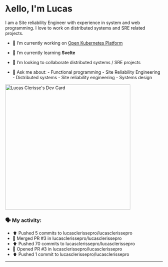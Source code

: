 # λello, I'm Lucas

I am a Site reliability Engineer with experience in system and web programming. I love to work on distributed systems and SRE related projects.

- 🔭 I’m currently working on [Open Kubernetes Platform](https://github.com/open-kubernetes-platform/okp)
- 🌱 I’m currently learning **Svelte**
- 👯 I’m looking to collaborate distributed systems / SRE projects

- 💬 Ask me about:
      - Functional programming
      - Site Reliability Engineering
      - Distributed systems
      - Site reliability engineering
      - Systems design

<a href="https://app.daily.dev/lucasclerissepr"><img src="https://api.daily.dev/devcards/325402480c4f457f961748160e6bf6eb.png?r=29p" width="400" alt="Lucas Clerisse's Dev Card"/></a>

### 🗣 My activity:

* ⬆️ Pushed 5 commits to lucasclerissepro/lucasclerissepro
* 🎉 Merged PR #3 in lucasclerissepro/lucasclerissepro
* ⬆️ Pushed 70 commits to lucasclerissepro/lucasclerissepro
* 💪 Opened PR #3 in lucasclerissepro/lucasclerissepro
* ⬆️ Pushed 1 commit to lucasclerissepro/lucasclerissepro
---
